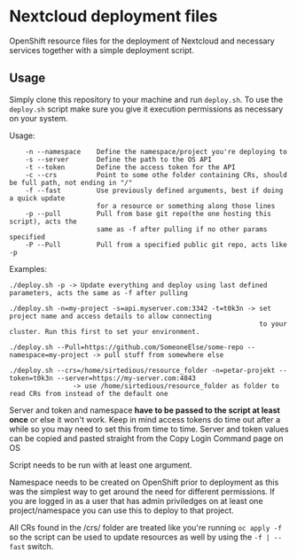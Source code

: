 # Nextcloud deployment files
OpenShift resource files for the deployment of Nextcloud and necessary services together with a simple deployment script.

## Usage

Simply clone this repository to your machine and run `deploy.sh`.
To use the `deploy.sh` script make sure you give it execution permissions as necessary on your system.

Usage:

        -n --namespace    Define the namespace/project you're deploying to
        -s --server       Define the path to the OS API
        -t --token        Define the access token for the API
        -c --crs          Point to some othe folder containing CRs, should be full path, not ending in "/"
        -f --fast         Use previously defined arguments, best if doing a quick update
                          for a resource or something along those lines
        -p --pull         Pull from base git repo(the one hosting this script), acts the
                          same as -f after pulling if no other params specified
        -P --Pull         Pull from a specified public git repo, acts like -p

Examples:
```
./deploy.sh -p -> Update everything and deploy using last defined parameters, acts the same as -f after pulling

./deploy.sh -n=my-project -s=api.myserver.com:3342 -t=t0k3n -> set project name and access details to allow connecting 
                                                               to your cluster. Run this first to set your environment.
                                                               
./deploy.sh --Pull=https://github.com/SomeoneElse/some-repo --namespace=my-project -> pull stuff from somewhere else

./deploy.sh --crs=/home/sirtedious/resource_folder -n=petar-projekt --token=t0k3n --server=https://my-server.com:4843
                -> use /home/sirtedious/resource_folder as folder to read CRs from instead of the default one

```

Server and token and namespace __have to be passed to the script at least once__ or else it won't work. Keep in mind access tokens do time out after a while so you may need to set this from time to time.
Server and token values can be copied and pasted straight from the Copy Login Command page on OS

Script needs to be run with at least one argument. 

Namespace needs to be created on OpenShift prior to deployment as this was the simplest way to get around the need for different permissions. If you are logged in as a user that has admin priviledges on at least one project/namespace you can use this to deploy to that project.

All CRs found in the /crs/ folder are treated like you're running `oc apply -f` so the script can be used to update resources as well by using the `-f | --fast` switch.
